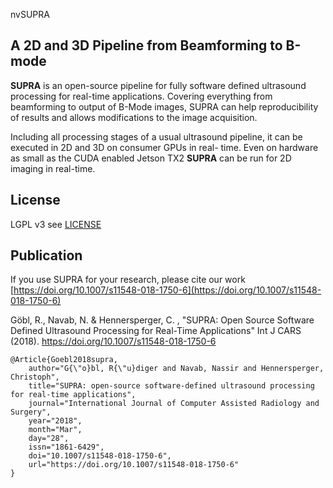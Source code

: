 nvSUPRA



A 2D and 3D Pipeline from Beamforming to B-mode
----------------

**SUPRA** is an open-source pipeline for fully software 
defined ultrasound processing for real-time applications.
Covering everything from beamforming to output of B-Mode images, SUPRA
can help reproducibility of results and allows modifications to the image acquisition.

Including all processing stages of a usual ultrasound pipeline, it can be executed in 2D and 3D on consumer GPUs in real-
time. Even on hardware as small as the CUDA enabled Jetson TX2 **SUPRA** can be run for 2D imaging in real-time.


License
----------------
LGPL v3
see [LICENSE](LICENSE)

Publication
----------------
If you use SUPRA for your research, please cite our work
[https://doi.org/10.1007/s11548-018-1750-6](https://doi.org/10.1007/s11548-018-1750-6)

G&ouml;bl, R., Navab, N. & Hennersperger, C. , "SUPRA: Open Source Software Defined Ultrasound Processing for Real-Time Applications" Int J CARS (2018). https://doi.org/10.1007/s11548-018-1750-6

	@Article{Goebl2018supra,
		author="G{\"o}bl, R{\"u}diger and Navab, Nassir and Hennersperger, Christoph",
		title="SUPRA: open-source software-defined ultrasound processing for real-time applications",
		journal="International Journal of Computer Assisted Radiology and Surgery",
		year="2018",
		month="Mar",
		day="28",
		issn="1861-6429",
		doi="10.1007/s11548-018-1750-6",
		url="https://doi.org/10.1007/s11548-018-1750-6"
	}

